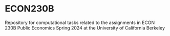# ECON230B
Repository for computational tasks related to the assignments in ECON 230B Public Economics Spring 2024 at the University of California Berkeley
